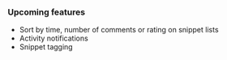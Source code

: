 ### Upcoming features

* Sort by time, number of comments or rating on snippet lists
* Activity notifications
* Snippet tagging
